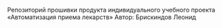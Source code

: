 Репозиторий прошивки продукта индивидуального учебного проекта «Автоматизация приема лекарств»
Автор: Брискиндов Леонид
